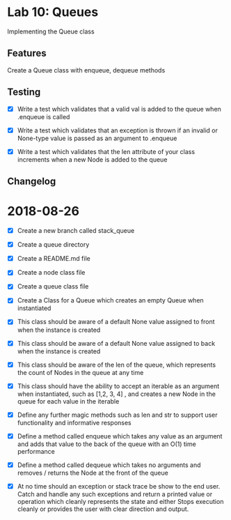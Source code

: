 # Lab 10: Queues
Implementing the Queue class

 ## Features
Create a Queue class with enqueue, dequeue methods

 ## Testing
- [x] Write a test which validates that a valid val is added to the queue when .enqueue is called
- [x] Write a test which validates that an exception is thrown if an invalid or None-type value is passed as an argument to .enqueue
- [x] Write a test which validates that the len attribute of your class increments when a new Node is added to the queue
 

 ## Changelog

 2018-08-26
 ======
- [x] Create a new branch called stack_queue
- [x] Create a queue directory
- [x] Create a README.md file
- [x] Create a node class file
- [x] Create a queue class file
- [x] Create a Class for a Queue which creates an empty Queue when instantiated
- [x] This class should be aware of a default None value assigned to front when the instance is created
- [x] This class should be aware of a default None value assigned to back when the instance is created
- [x] This class should be aware of the len of the queue, which represents the count of Nodes in the queue at any time
- [x] This class should have the ability to accept an iterable as an argument when instantiated, such as [1,2, 3, 4] , 
and creates a new Node in the queue for each value in the iterable
- [x] Define any further magic methods such as len and str to support user functionality and informative responses
- [x] Define a method called enqueue which takes any value as an argument and adds that value to the back of the queue with an O(1) time performance
- [x] Define a method called dequeue which takes no arguments and removes / returns the Node at the front of the queue
- [x] At no time should an exception or stack trace be show to the end user. Catch and handle any such exceptions and 
return a printed value or operation which cleanly represents the state and either Stops execution cleanly or provides the user with clear direction and output.

